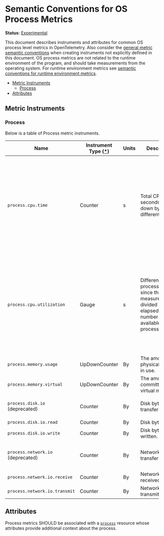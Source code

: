 <!---
linkTitle: Process
--->

# Semantic Conventions for OS Process Metrics

**Status**: [Experimental](../../document-status.md)

This document describes instruments and attributes for common OS process level
metrics in OpenTelemetry. Also consider the [general metric semantic
conventions](README.md#general-metric-semantic-conventions) when creating
instruments not explicitly defined in this document. OS process metrics are
not related to the runtime environment of the program, and should take
measurements from the operating system. For runtime environment metrics see
[semantic conventions for runtime environment
metrics](runtime-environment-metrics.md).

<!-- Re-generate TOC with `markdown-toc --no-first-h1 -i` -->

<!-- toc -->

- [Metric Instruments](#metric-instruments)
  * [Process](#process)
- [Attributes](#attributes)

<!-- tocstop -->

## Metric Instruments

### Process

Below is a table of Process metric instruments.

| Name                              | Instrument Type ([*](README.md#instrument-types)) | Units | Description                                                                                                                         | Labels                                                                                                                                                                                          |
| --------------------------------- | ------------------------------------------------- | ----- | ----------------------------------------------------------------------------------------------------------------------------------- | ----------------------------------------------------------------------------------------------------------------------------------------------------------------------------------------------- |
| `process.cpu.time`                | Counter                                           | s     | Total CPU seconds broken down by different states.                                                                                  | `state`, if specified, SHOULD be one of: `system`, `user`, `wait`. A process SHOULD be characterized _either_ by data points with no `state` labels, _or only_ data points with `state` labels. |
| `process.cpu.utilization`         | Gauge                                             | s     | Difference in process.cpu.time since the last measurement, divided by the elapsed time and number of CPUs available to the process. | `state`, if specified, SHOULD be one of: `system`, `user`, `wait`. A process SHOULD be characterized _either_ by data points with no `state` labels, _or only_ data points with `state` labels. |
| `process.memory.usage`            | UpDownCounter                                     | By    | The amount of physical memory in use.                                                                                               |                                                                                                                                                                                                 |
| `process.memory.virtual`          | UpDownCounter                                     | By    | The amount of committed virtual memory.                                                                                             |                                                                                                                                                                                                 |
| `process.disk.io` (deprecated)    | Counter                                           | By    | Disk bytes transferred.                                                                                                             | `direction` SHOULD be one of: `read`, `write`                                                                                                                                                   |
| `process.disk.io.read`            | Counter                                           | By    | Disk bytes read.                                                                                                                    |                                                                                                                                                                                                 |
| `process.disk.io.write`           | Counter                                           | By    | Disk bytes written.                                                                                                                 |                                                                                                                                                                                                 |
| `process.network.io` (deprecated) | Counter                                           | By    | Network bytes transferred.                                                                                                          | `direction` SHOULD be one of: `receive`, `transmit`                                                                                                                                             |
| `process.network.io.receive`      | Counter                                           | By    | Network bytes received.                                                                                                             |                                                                                                                                                                                                 |
| `process.network.io.transmit`     | Counter                                           | By    | Network bytes transmitted.                                                                                                          |                                                                                                                                                                                                 |

## Attributes

Process metrics SHOULD be associated with a [`process`](../../resource/semantic_conventions/process.md#process) resource whose attributes provide additional context about the process.
